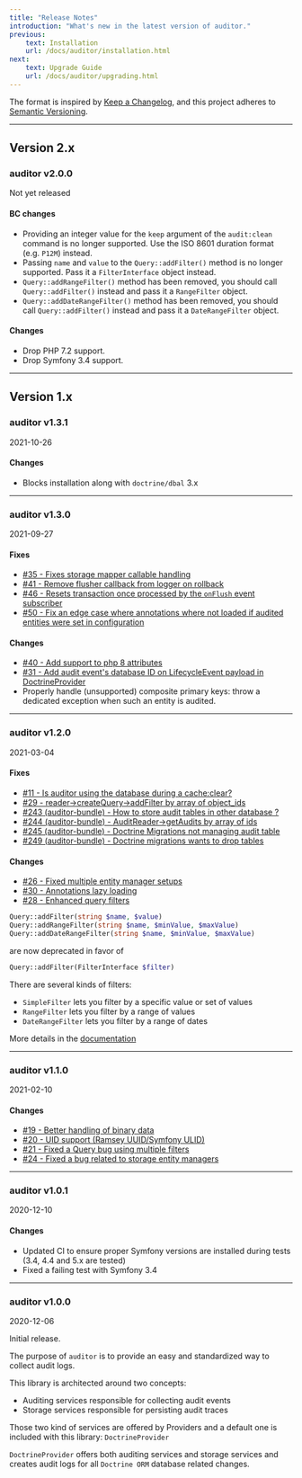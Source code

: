 ```yaml
---
title: "Release Notes"
introduction: "What's new in the latest version of auditor."
previous:
    text: Installation
    url: /docs/auditor/installation.html
next:
    text: Upgrade Guide
    url: /docs/auditor/upgrading.html
---
```


The format is inspired by [Keep a Changelog](https://keepachangelog.com/en/1.0.0/),
and this project adheres to [Semantic Versioning](https://semver.org/spec/v2.0.0.html).

---

## Version 2.x

### auditor v2.0.0
<div class="mt-3 italic text-gray-600">Not yet released</div>

#### BC changes

* Providing an integer value for the `keep` argument of the `audit:clean` command is no longer supported. Use the ISO 8601 duration format (e.g. `P12M`) instead.
* Passing `name` and `value` to the `Query::addFilter()` method is no longer supported. Pass it a `FilterInterface` object instead.
* `Query::addRangeFilter()` method has been removed, you should call `Query::addFilter()` instead and pass it a `RangeFilter` object.
* `Query::addDateRangeFilter()` method has been removed, you should call `Query::addFilter()` instead and pass it a `DateRangeFilter` object.

#### Changes

* Drop PHP 7.2 support.
* Drop Symfony 3.4 support.

---

## Version 1.x

### auditor v1.3.1
<div class="mt-3 italic text-gray-600">2021-10-26</div>

#### Changes

* Blocks installation along with `doctrine/dbal` 3.x 

---

### auditor v1.3.0
<div class="mt-3 italic text-gray-600">2021-09-27</div>

#### Fixes

* [#35 - Fixes storage mapper callable handling](https://github.com/DamienHarper/auditor/issues/35)
* [#41 - Remove flusher callback from logger on rollback](https://github.com/DamienHarper/auditor/issues/41)
* [#46 - Resets transaction once processed by the `onFlush` event subscriber](https://github.com/DamienHarper/auditor/issues/46)
* [#50 - Fix an edge case where annotations where not loaded if audited entities were set in configuration](https://github.com/DamienHarper/auditor/issues/50)

#### Changes

* [#40 - Add support to php 8 attributes](https://github.com/DamienHarper/auditor/issues/40)
* [#31 - Add audit event's database ID on LifecycleEvent payload in DoctrineProvider](https://github.com/DamienHarper/auditor/issues/31)
* Properly handle (unsupported) composite primary keys: throw a dedicated exception when such an entity is audited.

---

### auditor v1.2.0
<div class="mt-3 italic text-gray-600">2021-03-04</div>

#### Fixes
* [#11 - Is auditor using the database during a cache:clear?](https://github.com/DamienHarper/auditor/issues/11)
* [#29 - reader->createQuery->addFilter by array of object_ids](https://github.com/DamienHarper/auditor/issues/29)
* [#243 (auditor-bundle) - How to store audit tables in other database ?](https://github.com/DamienHarper/auditor-bundle/issues/243)
* [#244 (auditor-bundle) - AuditReader->getAudits by array of ids](https://github.com/DamienHarper/auditor-bundle/issues/244)
* [#245 (auditor-bundle) - Doctrine Migrations not managing audit table](https://github.com/DamienHarper/auditor-bundle/issues/245)
* [#249 (auditor-bundle) - Doctrine migrations wants to drop tables](https://github.com/DamienHarper/auditor-bundle/issues/249)

#### Changes

* [#26 - Fixed multiple entity manager setups](https://github.com/DamienHarper/auditor/pull/26)
* [#30 - Annotations lazy loading](https://github.com/DamienHarper/auditor/pull/30)
* [#28 - Enhanced query filters](https://github.com/DamienHarper/auditor/pull/28)

```php
Query::addFilter(string $name, $value)
Query::addRangeFilter(string $name, $minValue, $maxValue)
Query::addDateRangeFilter(string $name, $minValue, $maxValue)
``` 
are now deprecated in favor of
```php
Query::addFilter(FilterInterface $filter)
``` 

There are several kinds of filters:
- `SimpleFilter` lets you filter by a specific value or set of values
- `RangeFilter` lets you filter by a range of values
- `DateRangeFilter` lets you filter by a range of dates

More details in the [documentation](https://damienharper.github.io/auditor-docs/docs/auditor-bundle/usage/querying.html#filters)


---

### auditor v1.1.0
<div class="mt-3 italic text-gray-600">2021-02-10</div>

#### Changes

* [#19 - Better handling of binary data](https://github.com/DamienHarper/auditor/pull/19)
* [#20 - UID support (Ramsey UUID/Symfony ULID)](https://github.com/DamienHarper/auditor/pull/20)
* [#21 - Fixed a Query bug using multiple filters](https://github.com/DamienHarper/auditor/pull/21)
* [#24 - Fixed a bug related to storage entity managers](https://github.com/DamienHarper/auditor/pull/24)

---

### auditor v1.0.1
<div class="mt-3 italic text-gray-600">2020-12-10</div>

#### Changes

* Updated CI to ensure proper Symfony versions are installed during tests (3.4, 4.4 and 5.x are tested)
* Fixed a failing test with Symfony 3.4

---

### auditor v1.0.0
<div class="mt-3 italic text-gray-600">2020-12-06</div>

Initial release.

The purpose of `auditor` is to provide an easy and standardized way to collect audit logs.

This library is architected around two concepts:

- Auditing services responsible for collecting audit events
- Storage services responsible for persisting audit traces

Those two kind of services are offered by Providers and a default one is included with this library: `DoctrineProvider`

`DoctrineProvider` offers both auditing services and storage services and 
creates audit logs for all `Doctrine ORM` database related changes.